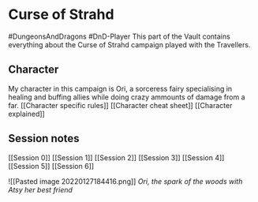# Curse of Strahd
#DungeonsAndDragons #DnD-Player
This part of the Vault contains everything about the Curse of Strahd campaign played with the Travellers.

## Character
My character in this campaign is Ori, a sorceress fairy specialising in healing and buffing allies while doing crazy ammounts of damage from a far.
[[Character specific rules]]
[[Character cheat sheet]]
[[Character explained]]

## Session notes
[[Session 0]]
[[Session 1]]
[[Session 2]]
[[Session 3]]
[[Session 4]]
[[Session 5]]
[[Session 6]]

![[Pasted image 20220127184416.png]]
*Ori, the spark of the woods with Atsy her best friend*